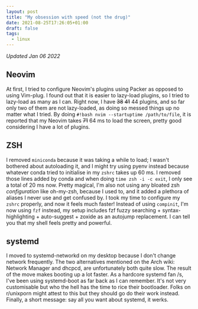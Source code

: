 ```yaml
---
layout: post
title: "My obsession with speed (not the drug)"
date: 2021-08-25T17:26:05+01:00
draft: false
tags:
  - linux
---
```

_Updated Jan 06 2022_

## Neovim

At first, I tried to configure Neovim's plugins using Packer as opposed to
using Vim-plug. I found out that it is easier to lazy-load plugins, so I tried
to lazy-load as many as I can. Right now, I have ~~38~~ ~~41~~ 44 plugins, and
so far only two of them are not lazy-loaded, as doing so messed things up no
matter what I tried. By doing `#!bash nvim --startuptime /path/to/file`, it is
reported that my Neovim takes ~~71~~ 64 ms to load the screen, pretty good
considering I have a lot of plugins.

## ZSH

I removed `miniconda` because it was taking a while to load; I wasn't bothered
about autoloading it, and I might try using pyenv instead because whatever
conda tried to initialise in my `zshrc` takes up 60 ms. I removed those lines
added by conda and when doing `time zsh -i -c exit`, I only see a total of 20
ms now. Pretty magical, I'm also not using any bloated zsh _configuration_
like oh-my-zsh, because I used to, and it added a plethora of aliases I never
use and get confused by. I took my time to configure my `zshrc` properly, and
now it feels much faster! Instead of using `compinit`, I'm now using `fzf`
instead, my setup includes fzf fuzzy searching + syntax-highlighting +
auto-suggest + zoxide as an autojump replacement. I can tell you that my
shell feels pretty and powerful.

## systemd

I moved to systemd-networkd on my desktop because I don't change network
frequently. The two alternatives mentioned on the Arch wiki: Network Manager
and dhcpcd, are unfortunately both quite slow. The result of the move makes
booting up a lot faster. As a hardcore systemd fan /s, I've been using
systemd-boot as far back as I can remember. It's not very customisable but
who the hell has the time to rice their bootloader. Folks on r/unixporn might
attest to this but they should go do their work instead. Finally, a short
message: say all you want about systemd, it werks.

